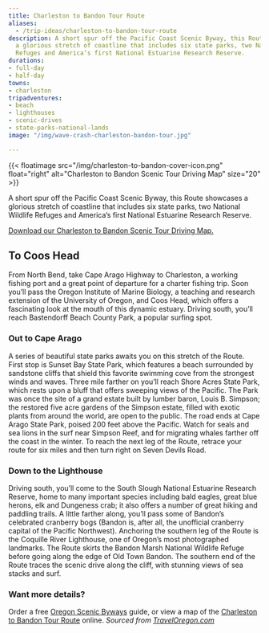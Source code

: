 ```yaml
---
title: Charleston to Bandon Tour Route
aliases:
  - /trip-ideas/charleston-to-bandon-tour-route
description: A short spur off the Pacific Coast Scenic Byway, this Route showcases
  a glorious stretch of coastline that includes six state parks, two National Wildlife
  Refuges and America’s first National Estuarine Research Reserve.
durations:
- full-day
- half-day
towns:
- charleston
tripadventures:
- beach
- lighthouses
- scenic-drives
- state-parks-national-lands
image: "/img/wave-crash-charleston-bandon-tour.jpg"

---
```

{{< floatimage src="/img/charleston-to-bandon-cover-icon.png" float="right" alt="Charleston to Bandon Scenic Tour Driving Map" size="20" >}} 

A short spur off the Pacific Coast Scenic Byway, this Route showcases a glorious stretch of coastline that includes six state parks, two National Wildlife Refuges and America’s first National Estuarine Research Reserve.

[Download our Charleston to Bandon Scenic Tour Driving Map.](/img/charleston-to-bandon-map.pdf "charleston-to-bandon-map.pdf")

<div class="clearfix"></div>

## To Coos Head

From North Bend, take Cape Arago Highway to Charleston, a working fishing port and a great point of departure for a charter fishing trip. Soon you’ll pass the Oregon Institute of Marine Biology, a teaching and research extension of the University of Oregon, and Coos Head, which offers a fascinating look at the mouth of this dynamic estuary. Driving south, you’ll reach Bastendorff Beach County Park, a popular surfing spot.

### Out to Cape Arago

A series of beautiful state parks awaits you on this stretch of the Route. First stop is Sunset Bay State Park, which features a beach surrounded by sandstone cliffs that shield this favorite swimming cove from the strongest winds and waves. Three mile farther on you’ll reach Shore Acres State Park, which rests upon a bluff that offers sweeping views of the Pacific. The Park was once the site of a grand estate built by lumber baron, Louis B. Simpson; the restored five acre gardens of the Simpson estate, filled with exotic plants from around the world, are open to the public. The road ends at Cape Arago State Park, poised 200 feet above the Pacific. Watch for seals and sea lions in the surf near Simpson Reef, and for migrating whales farther off the coast in the winter. To reach the next leg of the Route, retrace your route for six miles and then turn right on Seven Devils Road.

### Down to the Lighthouse

Driving south, you’ll come to the South Slough National Estuarine Research Reserve, home to many important species including bald eagles, great blue herons, elk and Dungeness crab; it also offers a number of great hiking and paddling trails. A little farther along, you’ll pass some of Bandon’s celebrated cranberry bogs (Bandon is, after all, the unofficial cranberry capital of the Pacific Northwest). Anchoring the southern leg of the Route is the Coquille River Lighthouse, one of Oregon’s most photographed landmarks. The Route skirts the Bandon Marsh National Wildlife Refuge before going along the edge of Old Town Bandon. The southern end of the Route traces the scenic drive along the cliff, with stunning views of sea stacks and surf.

### Want more details?

Order a free <a href="https://traveloregon.com/travel-guides/" target="_blank"> Oregon Scenic Byways</a> guide, or view a map of the <a href="http://www.journalgraphicsdigitalpublications.com/epubs/MEDIAMERICA/ScenicByWaysGuide2016/viewer/desktop/#page/58" target="_blank">Charleston to Bandon Tour Route</a> online. _Sourced from <a href="https://traveloregon.com/things-to-do/trip-ideas/scenic-drives/charleston-to-bandon-tour-route/" target="_blank">TravelOregon.com</a>_